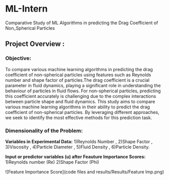 # ML-Intern
Comparative Study of ML Algorithms in predicting the Drag Coefficient of Non_Spherical Particles

## Project Overview :
### Objective:
To compare various machine learning algorithms in predicting the drag coefficient of non-spherical particles using features such as Reynolds number and shape factor of particles.The drag coefficient is a crucial parameter in fluid dynamics, playing a significant role in understanding the behaviour of particles in fluid flows. For non-spherical particles, predicting this coefficient accurately is challenging due to the complex interactions between particle shape and fluid dynamics.
                                                               This study aims to compare various machine learning algorithms in their ability to predict the drag coefficient of non-spherical particles. By leveraging different approaches, we seek to identify the most effective methods for this prediction task.
 
### Dimensionality of the Problem:
**Variables in Experimental Data:** 
1)Reynolds Number , 2)Shape Factor , 3)Viscosity , 4)Particle Diameter , 5)Fluid Density , 6)Particle Density.

**Input or predictor variables (u) after Feauture Importance Scores:**
1)Reynolds number (Re) 2)Shape Factor (Phi) 

![Feature Importance Score](code files and results/Results/Feature Imp.png)



